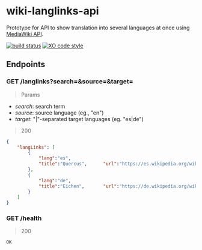 # wiki-langlinks-api

Prototype for API to show translation into several languages at once using [MediaWiki API](https://www.mediawiki.org/wiki/API:Main_page).

[![build status](https://img.shields.io/travis/iredchuk/wiki-langlinks-api/master.svg?style=flat-square)](https://travis-ci.org/iredchuk/wiki-langlinks-api)
[![XO code style](https://img.shields.io/badge/code_style-XO-5ed9c7.svg)](https://github.com/sindresorhus/xo)

## Endpoints

### GET /langlinks?search=&source=&target=

> Params
- *search*: search term
- *source*: source language (eg., "en")
- *target*: "|"-separated target languages (eg. "es|de")

> 200
~~~json
{
	"langLinks": [
		{
			"lang":"es",
			"title":"Quercus",		"url":"https://es.wikipedia.org/wiki/Quercus"
		},
		{
			"lang":"de",
			"title":"Eichen",		"url":"https://de.wikipedia.org/wiki/Eichen"
		}
	]
}
~~~

### GET /health

> 200
~~~
OK
~~~

